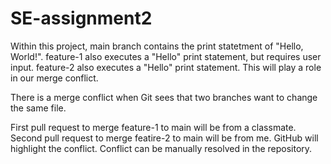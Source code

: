 # SE-assignment2

Within this project, main branch contains the print statetment of "Hello, World!".
feature-1 also executes a "Hello" print statement, but requires user input.
feature-2 also executes a "Hello" print statement. This will play a role in our merge conflict.

There is a merge conflict when Git sees that two branches want to change the same file.

First pull request to merge feature-1 to main will be from a classmate.
Second pull request to merge featire-2 to main will be from me.
GitHub will highlight the conflict.
Conflict can be manually resolved in the repository.
